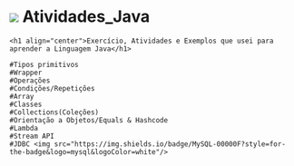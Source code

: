 # <img src="https://img.shields.io/badge/Java-ED8B00?style=for-the-badge&logo=java&logoColor=white" /> Atividades_Java 

    <h1 align="center">Exercício, Atividades e Exemplos que usei para aprender a Linguagem Java</h1>
    
    #Tipos primitivos
    #Wrapper
    #Operações
    #Condições/Repetições
    #Array
    #Classes
    #Collections(Coleções)
    #Orientação a Objetos/Equals & Hashcode
    #Lambda
    #Stream API
    #JDBC <img src="https://img.shields.io/badge/MySQL-00000F?style=for-the-badge&logo=mysql&logoColor=white"/>
    
    
    
